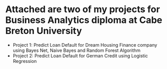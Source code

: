 # Attached are two of my projects for Business Analytics diploma at Cabe Breton University
- Project 1: Predict Loan Default for Dream Housing Finance company using Bayes Net, Naive Bayes and Random Forest Algorithm
- Project 2: Predict Loan Default for German Credit using Logistic Regression

